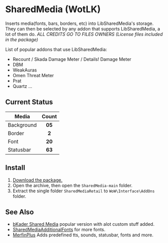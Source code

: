 # SharedMedia (WotLK)
Inserts media(fonts, bars, borders, etc) into LibSharedMedia's storage. They can then be selected by any addon that supports LibSharedMedia, a lot of them do.
_ALL CREDITS GO TO FILES OWNERS (License files included in the package)_

List of popular addons that use LibSharedMedia:
- Recount / Skada Damage Meter / Details! Damage Meter
- DBM
- WeakAuras
- Omen Threat Meter
- Prat
- Quartz
...

## Current Status
| Media      |      Count    |
|------------|:-------------:|
| Background |     **05**    |
| Border     |     **2**    |
| Font       |     **20**    |
| Statusbar  |     **63**    |

## Install
1. [Download the package.](https://github.com/NoM0Re/SharedMedia/archive/refs/heads/main.zip)
2. Open the archive, then open the `SharedMedia-main` folder.
3. Extract the single folder `SharedMediaRetail` to `WoW\Interface\AddOns` folder.

## See Also
- [bKader Shared Media](https://github.com/bkader/SharedMedia) popular version with alot custom stuff added.
- [SharedMediaAdditionalFonts](https://github.com/NoM0Re/SharedMediaAdditionalFonts) for more fonts.
- [MerfinPlus](https://drive.google.com/file/d/1xDCpDpStRbXdSBKYOeZHpYBt_dRDqb3g/view?usp=sharing) Adds predefined tts, sounds, statusbar, fonts and more.